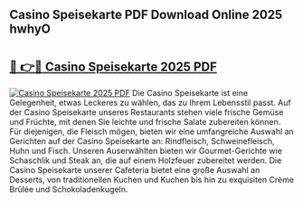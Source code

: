 ## Casino Speisekarte PDF Download Online 2025 hwhyO

# <h2><a href="http://gcbxol.nevu.top/?p=Casino+Speisekarte">🔗 👉🔴 Casino Speisekarte 2025 PDF</a></h2>

[![Casino Speisekarte 2025 PDF](https://i.imgur.com/dBaPXMq.png)](http://gcbxol.nevu.top/?p=Casino+Speisekarte)
Die Casino Speisekarte ist eine Gelegenheit, etwas Leckeres zu wählen, das zu Ihrem Lebensstil passt. Auf der Casino Speisekarte unseres Restaurants stehen viele frische Gemüse und Früchte, mit denen Sie leichte und frische Salate zubereiten können. Für diejenigen, die Fleisch mögen, bieten wir eine umfangreiche Auswahl an Gerichten auf der Casino Speisekarte an: Rindfleisch, Schweinefleisch, Huhn und Fisch. Unseren Auserwählten bieten wir Gourmet-Gerichte wie Schaschlik und Steak an, die auf einem Holzfeuer zubereitet werden. Die Casino Speisekarte unserer Cafeteria bietet eine große Auswahl an Desserts, von traditionellen Kuchen und Kuchen bis hin zu exquisiten Crème Brûlée und Schokoladenkugeln.
